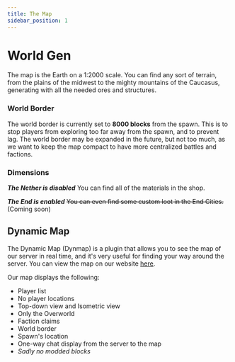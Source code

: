 ```yaml
---
title: The Map
sidebar_position: 1
---
```

# World Gen

The map is the Earth on a 1:2000 scale. You can find any sort of terrain, from the plains of the midwest to the mighty mountains of the Caucasus, generating with all the needed ores and structures.

### World Border

The world border is currently set to **8000 blocks** from the spawn. This is to stop players from exploring too far away from the spawn, and to prevent lag. The world border may be expanded in the future, but not too much, as we want to keep the map compact to have more centralized battles and factions.
### Dimensions

***The Nether is disabled*** You can find all of the materials in the shop.

***The End is enabled*** ~~You can even find some custom loot in the End Cities.~~ (Coming soon)
## Dynamic Map

The Dynamic Map (Dynmap) is a plugin that allows you to see the map of our server in real time, and  it's very useful for finding your way around the server. You can view the map on our website [here](https://map.geopolmc.org). 

Our map displays the following:
- Player list
- No player locations
- Top-down view and Isometric view
- Only the Overworld
- Faction claims
- World border
- Spawn's location 
- One-way chat display from the server to the map
- *Sadly no modded blocks*
